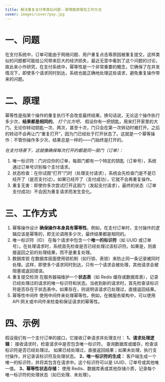 ```yaml
---
title: 解决重复支付等类似问题--幂等数原理及工作方法
cover: images/cover/pay.jpg
---
```


# 一、问题

在支付系统中，订单可能由于网络问题、用户重复点击等原因被重复提交，这样类似的问题都可能给公司带来巨大的经济损失，最近无意中看到了这个问题的讨论，故此来小作研究，在支付系统中，幂等性是一个非常重要的概念，它确保了在并发情况下，即使多个请求同时到达，系统也能正确地处理这些请求，避免重复操作带来的问题。

# 二、原理

幂等性是指某个操作的重复执行不会改变最终结果。换句话说，无论这个操作执行多少次，**结果都是相同的**。
_打个比方吧，_
假设你有一把钥匙，用来打开家里的大门。无论你转动钥匙一次、两次，甚至十次，门只会在第一次转动时被打开。之后的转动不会再让门“重复打开”，因为门已经处于打开状态了。这就是一个幂等操作：不管你操作多少次，结果总是一样的——门始终是打开的。

_在支付场景下，这就像确保每次打开的都是同一扇门（订单）：_

1.  唯一标识符：门对应你的订单，每扇门都有一个特定的钥匙（订单号），系统通过订单号识别每个支付请求。
2.  状态检查：在你试图“打开”门时（处理支付请求），系统会先检查门是不是已经开了（是否支付过）。如果已经开了（支付成功），它就不会再重复操作。
3.  重复无害：即使你多次尝试打开这扇门（发起支付请求），最终的状态（订单支付成功）不会因为重复请求而发生变化。

# 三、工作方式

1.  幂等操作设计
    **确保操作本身具有幂等性**。例如，在支付订单时，支付操作的逻辑应该是幂等的，即无论调用多少次，最终结果都是相同的。
2.  唯一标识符（ID）
    在每个请求中包含一个**唯一的标识符**（如 UUID 或订单号）。在处理请求时，系统首先检查是否已经处理过该标识符。如果是，则直接返回之前的处理结果，而不是重复处理。
3.  数据库锁
    在数据库层面使用锁机制（如行锁、表锁）来防止同一条记录被同时处理。这样，即使多个请求同时到达，只有一个请求会被处理，其他请求会被阻塞或返回错误。
4.  重复提交检测
    在服务器端维护一个**状态表**（如 Redis 缓存或数据库表），记录已经处理过的请求的唯一标识符和状态。当收到新的请求时，首先检查该标识符是否存在于状态表中。如果存在，则说明该请求已处理过，直接返回结果。
5.  幂等性中间件
    使用中间件来处理幂等性。例如，在微服务架构中，可以使用 API 网关或中间件来检查和保证请求的幂等性。

# 四、示例

假设我们有一个支付订单的接口，它接收订单请求并处理支付：
**1、请求处理逻辑：**
接收请求时，检查请求中是否包含唯一标识符。
查询数据库或缓存，检查该标识符是否已经处理过。
如果已经处理过，直接返回结果；如果未处理，执行支付操作，并记录该标识符及处理状态。
**2、唯一标识符的生成：**
客户端生成一个唯一的标识符，并将其包含在请求中。这个标识符可以是 UUID、订单号或其他唯一值。
**3、幂等性状态存储：**
使用 Redis、数据库表或其他存储介质，记录每个唯一标识符的处理状态（如已处理、未处理）。
